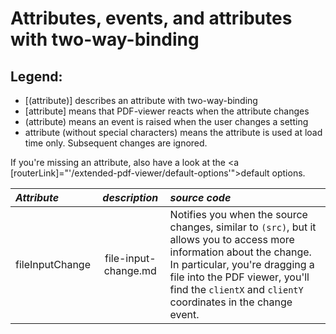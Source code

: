 # Attributes, events, and attributes with two-way-binding

## Legend:

- [(attribute)] describes an attribute with two-way-binding
- [attribute] means that PDF-viewer reacts when the attribute changes
- (attribute) means an event is raised when the user changes a setting
- attribute (without special characters) means the attribute is used at load time only. Subsequent changes are ignored.

If you're missing an attribute, also have a look at the <a [routerLink]="'/extended-pdf-viewer/default-options'">default options</a>.

| _Attribute_     |    _description_     | _source code_                                                                                                                                                                                                                                                |
| :-------------- | :------------------: | :----------------------------------------------------------------------------------------------------------------------------------------------------------------------------------------------------------------------------------------------------------- |
| fileInputChange | file-input-change.md | Notifies you when the source changes, similar to `(src)`, but it allows you to access more information about the change. In particular, you're dragging a file into the PDF viewer, you'll find the `clientX` and `clientY` coordinates in the change event. |
